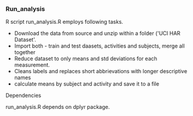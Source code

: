 ### Run_analysis ###

R script run_analysis.R employs following tasks.

- Download the data from source and unzip within a folder ('UCI HAR Dataset'.
- Import both - train and test daasets, activities and subjects, merge all together
- Reduce dataset to only means and std deviations for each measurement.
- Cleans labels and replaces short abbrievations with longer descriptive names
- calculate means by subject and activity and save it to a file

Dependencies

run_analysis.R depends on dplyr package.